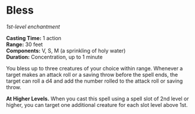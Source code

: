 # Bless 
_1st-level enchantment_ 

**Casting Time:** 1 action   
**Range:** 30 feet   
**Components:** V, S, M (a sprinkling of holy water)    
**Duration:** Concentration, up to 1 minute 

You bless up to three creatures of your choice within range. Whenever a target makes an attack roll or a saving throw before the spell ends, the target can roll a d4 and add the number rolled to the attack roll or saving throw. 

**At Higher Levels.** When you cast this spell using a spell slot of 2nd level or higher, you can target one additional creature for each slot level above 1st. 
